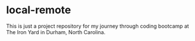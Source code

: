 # local-remote

This is just a project repository for my journey through coding bootcamp at The Iron Yard in Durham, North Carolina.
